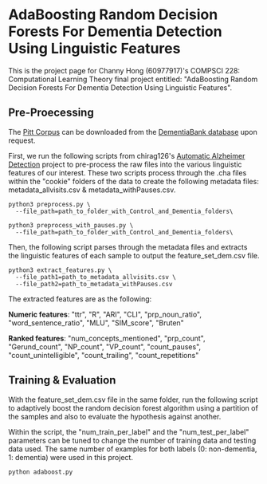# AdaBoosting Random Decision Forests For Dementia Detection Using Linguistic Features

This is the project page for Channy Hong (60977917)'s COMPSCI 228: Computational Learning Theory final project entitled: "AdaBoosting Random Decision Forests For Dementia Detection Using Linguistic Features".

## Pre-Proecessing

The [Pitt Corpus](https://dementia.talkbank.org/access/English/Pitt.html) can be downloaded from the [DementiaBank database](https://dementia.talkbank.org/) upon request.

First, we run the following scripts from chirag126's [Automatic Alzheimer Detection](https://github.com/chirag126/Automatic_Alzheimer_Detection) project to pre-process the raw files into the various linguistic features of our interest. These two scripts process through the .cha files within the "cookie" folders of the data to create the following metadata files: metadata_allvisits.csv & metadata_withPauses.csv.

```
python3 preprocess.py \
  --file_path=path_to_folder_with_Control_and_Dementia_folders\
```

```
python3 preprocess_with_pauses.py \
  --file_path=path_to_folder_with_Control_and_Dementia_folders\
```

Then, the following script parses through the metadata files and extracts the linguistic features of each sample to output the feature_set_dem.csv file.

```
python3 extract_features.py \
  --file_path1=path_to_metadata_allvisits.csv \
  --file_path2=path_to_metadata_withPauses.csv
```

The extracted features are as the following:

**Numeric features**: "ttr", "R", "ARI", "CLI", "prp_noun_ratio", "word_sentence_ratio", "MLU", "SIM_score", "Bruten"

**Ranked features**: "num_concepts_mentioned", "prp_count", "Gerund_count", "NP_count", "VP_count", "count_pauses", "count_unintelligible", "count_trailing", "count_repetitions"



## Training & Evaluation

With the feature_set_dem.csv file in the same folder, run the following script to adaptively boost the random decision forest algorithm using a partition of the samples and also to evaluate the hypothesis against another. 

Within the script, the "num_train_per_label" and the "num_test_per_label" parameters can be tuned to change the number of training data and testing data used. The same number of examples for both labels (0: non-dementia, 1: dementia) were used in this project.
```
python adaboost.py
```








